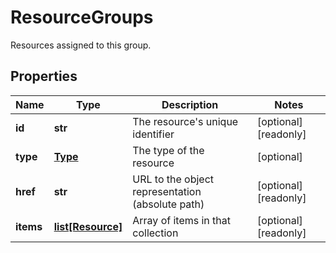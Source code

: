 # ResourceGroups

Resources assigned to this group.
## Properties
| Name | Type | Description | Notes |
| ------------ | ------------- | ------------- | ------------- |
| **id** | **str** | The resource&#39;s unique identifier | [optional] [readonly]  |
| **type** | [**Type**](Type.md) | The type of the resource | [optional]  |
| **href** | **str** | URL to the object representation (absolute path) | [optional] [readonly]  |
| **items** | [**list[Resource]**](Resource.md) | Array of items in that collection | [optional] [readonly]  |


